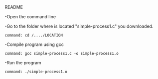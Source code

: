 README

-Open the command line 


-Go to the folder where is located "simple-process1.c" you downloaded.
	
	command: cd /..../LOCATION


-Compile program using gcc
	
	command: gcc simple-process1.c -o simple-process1.o


-Run the program
	
	command: ./simple-process1.o

